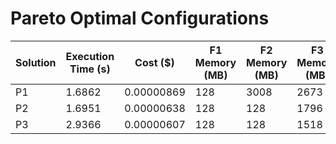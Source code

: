 # Pareto Optimal Configurations

| Solution | Execution Time (s) | Cost ($) | F1 Memory (MB) | F2 Memory (MB) | F3 Memory (MB) | F4 Memory (MB) | F5 Memory (MB) | F6 Memory (MB) |
| --- | --- | --- | --- | --- | --- | --- | --- | --- |
| P1 | 1.6862 | 0.00000869 | 128 | 3008 | 2673 | 3008 | 3008 | 3008 |
| P2 | 1.6951 | 0.00000638 | 128 | 128 | 1796 | 2112 | 3008 | 3008 |
| P3 | 2.9366 | 0.00000607 | 128 | 128 | 1518 | 128 | 129 | 128 |
